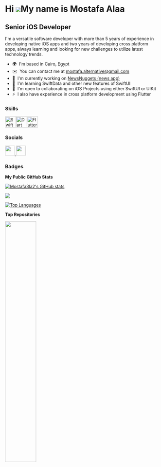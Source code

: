 Hi ![](https://user-images.githubusercontent.com/18350557/176309783-0785949b-9127-417c-8b55-ab5a4333674e.gif)My name is Mostafa Alaa
====================================================================================================================================

Senior iOS Developer
--------------------

I'm a versatile software developer with more than 5 years of experience in developing native iOS apps and two years of developing cross platform apps, always learning and looking for new challenges to utilize latest technology trends.

* 🌍  I'm based in Cairo, Egypt
* ✉️  You can contact me at [mostafa.alternative@gmail.com](mailto:mostafa.alternative@gmail.com)
* 🚀  I'm currently working on [NewsNuggets (news app)](http://github.com/Mostafa3la2/NewsNuggets)
* 🧠  I'm learning SwiftData and other new features of SwiftUI
* 🤝  I'm open to collaborating on iOS Projects using either SwiftUI or UIKit
* ⚡  I also have experience in cross platform development using Flutter

### Skills


<p align="left">
<a href="https://developer.apple.com/swift/" target="_blank" rel="noreferrer"><img src="https://raw.githubusercontent.com/danielcranney/readme-generator/main/public/icons/skills/swift-colored.svg" width="36" height="36" alt="Swift" /></a><a href="https://dart.dev/" target="_blank" rel="noreferrer"><img src="https://raw.githubusercontent.com/danielcranney/readme-generator/main/public/icons/skills/dart-colored.svg" width="36" height="36" alt="Dart" /></a><a href="https://flutter.dev/" target="_blank" rel="noreferrer"><img src="https://raw.githubusercontent.com/danielcranney/readme-generator/main/public/icons/skills/flutter-colored.svg" width="36" height="36" alt="Flutter" /></a>
</p>


### Socials

<p align="left"> <a href="https://www.github.com/Mostafa3la2" target="_blank" rel="noreferrer"> <picture> <source media="(prefers-color-scheme: dark)" srcset="https://raw.githubusercontent.com/danielcranney/readme-generator/main/public/icons/socials/github-dark.svg" /> <source media="(prefers-color-scheme: light)" srcset="https://raw.githubusercontent.com/danielcranney/readme-generator/main/public/icons/socials/github.svg" /> <img src="https://raw.githubusercontent.com/danielcranney/readme-generator/main/public/icons/socials/github.svg" width="32" height="32" /> </picture> </a> <a href="https://www.linkedin.com/in/mostafa-alaa-5a2067115" target="_blank" rel="noreferrer"> <picture> <source media="(prefers-color-scheme: dark)" srcset="https://raw.githubusercontent.com/danielcranney/readme-generator/main/public/icons/socials/linkedin-dark.svg" /> <source media="(prefers-color-scheme: light)" srcset="https://raw.githubusercontent.com/danielcranney/readme-generator/main/public/icons/socials/linkedin.svg" /> <img src="https://raw.githubusercontent.com/danielcranney/readme-generator/main/public/icons/socials/linkedin.svg" width="32" height="32" /> </picture> </a></p>

### Badges

<b>My Public GitHub Stats</b>

<a href="http://www.github.com/Mostafa3la2"><img src="https://github-readme-stats.vercel.app/api?username=Mostafa3la2&show_icons=true&hide=stars,contribs&count_private=true&title_color=0891b2&text_color=ffffff&icon_color=0891b2&bg_color=1c1917&hide_border=true&show_icons=true" alt="Mostafa3la2's GitHub stats" /></a>

<a href="http://www.github.com/Mostafa3la2"><img src="https://github-readme-streak-stats.herokuapp.com/?user=Mostafa3la2&stroke=ffffff&background=1c1917&ring=0891b2&fire=0891b2&currStreakNum=ffffff&currStreakLabel=0891b2&sideNums=ffffff&sideLabels=ffffff&dates=ffffff&hide_border=true" /></a>

<a href="https://github.com/Mostafa3la2" align="left"><img src="https://github-readme-stats.vercel.app/api/top-langs/?username=Mostafa3la2&langs_count=10&title_color=0891b2&text_color=ffffff&icon_color=0891b2&bg_color=1c1917&hide_border=true&locale=en&custom_title=Top%20%Languages" alt="Top Languages" /></a>

<b>Top Repositories</b>

<div width="100%" align="center"><a href="https://github.com/Mostafa3la2/NewsNuggets" align="left"><img align="left" width="45%" src="https://github-readme-stats.vercel.app/api/pin/?username=Mostafa3la2&repo=NewsNuggets&title_color=0891b2&text_color=ffffff&icon_color=0891b2&bg_color=1c1917&hide_border=true&locale=en" /></a></div><br /><br /><br /><br /><br /><br /><br />
